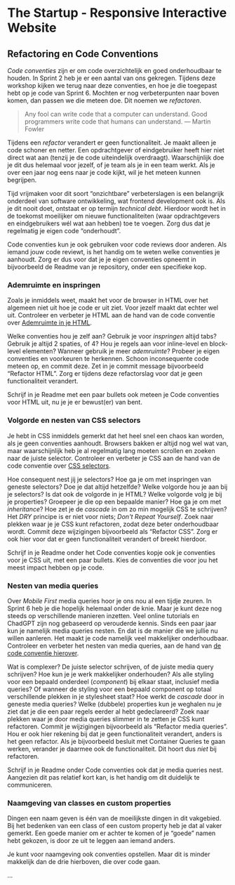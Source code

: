 # The Startup - Responsive Interactive Website

## Refactoring en Code Conventions

_Code conventies_ zijn er om code overzichtelijk en goed onderhoudbaar te houden. In Sprint 2 heb je er een aantal van ons gekregen. Tijdens deze workshop kijken we terug naar deze conventies, en hoe je die toegepast hebt op je code van Sprint 6. Mochten er nog verbeterpunten naar boven komen, dan passen we die meteen doe. Dit noemen we _refactoren_.

> Any fool can write code that a computer can understand. Good programmers write code that humans can understand. — Martin Fowler

Tijdens een _refactor_ verandert er geen functionaliteit. Je maakt alleen je code schoner en netter. Een opdrachtgever of eindgebruiker heeft hier niet direct wat aan (tenzij je de code uiteindelijk overdraagt). Waarschijnlijk doe je dit dus helemaal voor jezelf, of je team als je in een team werkt. Als je over een jaar nog eens naar je code kijkt, wil je het meteen kunnen begrijpen.

Tijd vrijmaken voor dit soort “onzichtbare” verbeterslagen is een belangrijk onderdeel van software ontwikkeling, wat frontend development ook is. Als je dit nooit doet, ontstaat er op termijn _technical debt_. Hierdoor wordt het in de toekomst moeilijker om nieuwe functionaliteiten (waar opdrachtgevers en eindgebruikers wél wat aan hebben) toe te voegen. Zorg dus dat je regelmatig je eigen code “onderhoudt”.

Code conventies kun je ook gebruiken voor code reviews door anderen. Als iemand jouw code reviewt, is het handig om te weten welke conventies je aanhoudt. Zorg er dus voor dat je je eigen conventies opneemt in bijvoorbeeld de Readme van je repository, onder een specifieke kop.


### Ademruimte en inspringen

Zoals je inmiddels weet, maakt het voor de browser in HTML over het algemeen niet uit hoe je code er uit ziet. Voor jezelf maakt dat echter wel uit. Controleer en verbeter je HTML aan de hand van de code conventie over [Ademruimte in je HTML](https://github.com/fdnd-task/the-client-website/blob/main/docs/code-conventies.md#geef-je-html-ademruimte).

Welke conventies hou je zelf aan? Gebruik je voor _inspringen_ altijd tabs? Gebruik je altijd 2 spaties, of 4? Hou je regels aan voor inline-level en block-level elementen? Wanneer gebruik je meer _ademruimte_? Probeer je eigen conventies en voorkeuren te herkennen. Schoon inconsequente code meteen op, en commit deze. Zet in je commit message bijvoorbeeld “Refactor HTML”. Zorg er tijdens deze refactorslag voor dat je geen functionaliteit verandert.

Schrijf in je Readme met een paar bullets ook meteen je Code conventies voor HTML uit, nu je je er bewust(er) van bent.


### Volgorde en nesten van CSS selectors

Je hebt in CSS inmiddels gemerkt dat het heel snel een chaos kan worden, als je geen conventies aanhoudt. Browsers bakken er altijd nog wel wat van, maar waarschijnlijk heb je al regelmatig lang moeten scrollen en zoeken naar de juiste selector. Controleer en verbeter je CSS aan de hand van de code conventie over [CSS selectors](https://github.com/fdnd-task/the-client-website/blob/main/docs/code-conventies.md#schrijf-je-css-selectors-in-dezelfde-volgorde-als-de-html).

Hoe consequent nest jij je selectors? Hoe ga je om met inspringen van geneste selectors? Doe je dat altijd hetzelfde? Welke volgorde hou je aan bij je selectors? Is dat ook de volgorde in je HTML? Welke volgorde volg je bij je properties? Groepeer je die op een bepaalde manier? Hoe ga je om met _inheritance_? Hoe zet je de _cascade_ in om zo min mogelijk CSS te schrijven? Het _DRY_ principe is er niet voor niets; _Don't Repeat Yourself_. Zoek naar plekken waar je je CSS kunt refactoren, zodat deze beter onderhoudbaar wordt. Commit deze wijzigingen bijvoorbeeld als “Refactor CSS”. Zorg er ook hier voor dat er geen functionaliteit verandert of breekt hierdoor.

Schrijf in je Readme onder het Code conventies kopje ook je conventies voor je CSS uit, met een paar bullets. Kies de conventies die voor jou het meest impact hebben op je code.


### Nesten van media queries

Over _Mobile First_ media queries hoor je ons nou al een tijdje zeuren. In Sprint 6 heb je die hopelijk helemaal onder de knie. Maar je kunt deze nog steeds op verschillende manieren inzetten. Veel online tutorials en ChadGPT zijn nog gebaseerd op verouderde kennis. Sinds een paar jaar kun je namelijk media queries nesten. En dat is de manier die we jullie nu willen aanleren. Het maakt je code namelijk veel makkelijker onderhoudbaar. Controleer en verbeter het nesten van media queries, aan de hand van [de code conventie hierover](https://github.com/fdnd-task/the-client-website/blob/main/docs/code-conventies.md#nest-je-media-queries).

Wat is complexer? De juiste selector schrijven, of de juiste media query schrijven? Hoe kun je je werk makkelijker onderhouden? Als alle styling voor een bepaald onderdeel (_component_) bij elkaar staat, inclusief media queries? Of wanneer de styling voor een bepaald component op totaal verschillende plekken in je stylesheet staat? Hoe werkt de _cascade_ door in geneste media queries? Welke (dubbele) properties kun je weghalen nu je ziet dat je die een paar regels eerder al hebt gedeclareerd? Zoek naar plekken waar je door media queries slimmer in te zetten je CSS kunt refactoren. Commit je wijzigingen bijvoorbeeld als “Refactor media queries”. Hou er ook hier rekening bij dat je geen functionaliteit verandert, anders is het geen refactor. Als je bijvoorbeeld besluit met Container Queries te gaan werken, verander je daarmee ook de functionaliteit. Dit hoort dus _niet_ bij refactoren.

Schrijf in je Readme onder Code conventies ook dat je media queries nest. Aangezien dit pas relatief kort kan, is het handig om dit duidelijk te communiceren.


### Naamgeving van classes en custom properties

Dingen een naam geven is één van de moeilijkste dingen in dit vakgebied. Bij het bedenken van een class of een custom property heb je dat al vaker gemerkt. Een goede manier om er achter te komen of je “goede” namen hebt gekozen, is door ze uit te leggen aan iemand anders.

Je kunt voor naamgeving ook conventies opstellen. Maar dit is minder makkelijk dan de drie hierboven, die over code gaan.

...